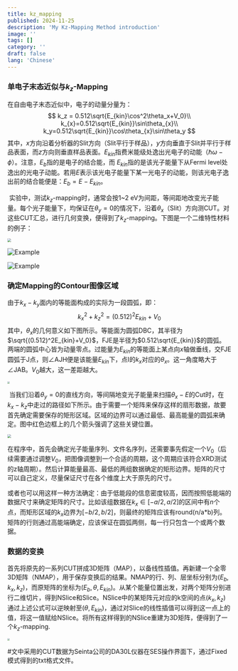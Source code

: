 ```yaml
---
title: kz_mapping
published: 2024-11-25
description: 'My Kz-Mapping Method introduction'
image: ''
tags: []
category: ''
draft: false 
lang: 'Chinese'
---
```


### 单电子末态近似与$k_z$-Mapping

在自由电子末态近似中，电子的动量分量为：
$$
k_z = 0.512\sqrt{E_{kin}\cos^2\theta_x+V_0}\\
k_{x}=0.512\sqrt{E_{kin}}\sin\theta_{x}\\
k_y=0.512\sqrt{E_{kin}}\cos\theta_{x}\sin\theta_y
$$
其中，$x$方向沿着分析器的Slit方向（Slit平行于样品），$y$方向垂直于Slit并平行于样品表面，而$z$方向则垂直样品表面。$E_{kin}$指费米能级处逸出光电子的动能（$\hbar\omega-\phi$）。注意，$E_b$指的是电子的结合能，而 $E_{kin}$指的是该光子能量下从Fermi level处逸出的光电子动能。若用$E$表示该光电子能量下某一光电子的动能，则该光电子逸出前的结合能便是：$E_b=E-E_{kin}$。

​      实验中，测试$k_z$-mapping时，通常会按1~2 eV为间距，等间距地改变光子能量。每个光子能量下，均保证在$\theta_y=0$的情况下，沿着$\theta_x$（Slit）方向测CUT。对这些CUT汇总，进行几何变换，便得到了$k_z$-mapping。下图是一个二维特性材料的例子：

<img src = "images\kz_mapping\kzcontour.png" style="zoom:50%;" >

![Example](/images/kz_mapping/kzcontour.png)

![Example](\images\kz_mapping\kzcontour.png)

### 确定Mapping的Contour图像区域

由于$k_x-k_y$面内的等能面构成的实际为一段圆弧，即：
$$
k_x^2+k_z^{2}=(0.512)^2E_{kin}+V_0
$$
其中，$\theta_x$的几何意义如下图所示。等能面为圆弧DBC，其半径为$\sqrt{(0.512)^2E_{kin}+V_0}$，FJE是半径为$0.512\sqrt{E_{kin}}$的圆弧。两端的圆弧中心皆为动量零点。过能量为$E_{kin}$的等能面上某点向$x$轴做垂线，交FJE圆弧于J点，则∠AJH便是该能量$E_{kin}$下，点I的$k_x$对应的$\theta_x$。这一角度略大于∠JAB。$V_0$越大，这一差距越大。

<img src ="images\kz_mapping\geo.jpg" style="zoom:33%;" >

​      当我们沿着$\theta_y=0$的直线方向，等间隔地变光子能量来扫描$\theta_x-E$的Cut时，在$k_x-k_z$中走过的路径如下所示。由于需要一个矩阵来保存这样的扇形数据，故要首先确定需要保存的矩形区域。区域的边界可以通过最低、最高能量的圆弧来确定。图中红色边框上的几个箭头强调了这些关键位置。

<img src = "images\kz_mapping\bzcut.png" style="zoom: 50%;" >

​      在程序中，首先会确定光子能量序列、文件名序列，还需要事先假定一个$V_0$（后续需要通过调整$V_0$，把图像调整到一个合适的周期，这个周期应该符合XRD测试的z轴周期）。然后计算能量最高、最低的两组数据确定的矩形边界。矩阵的尺寸可以自己定义，尽量保证尺寸在各个维度上大于原先的尺寸。

​      或者也可以用这样一种方法确定：由于低能段的信息密度较高，因而按照低能端的数据尺寸来确定矩阵的尺寸。比如该组数据在$k_x\in[-a/2,a/2]$的区间中有$n$个点，而矩形区域的$k_x$边界为$[-b/2,b/2]$，则最终的矩阵应该有round(n/a*b)列。矩阵的行则通过高能端确定，应该保证在圆弧两侧，每一行只包含一个或两个数据。

### 数据的变换

首先将原先的一系列CUT拼成3D矩阵（MAP），以备线性插值。再新建一个全零3D矩阵（NMAP），用于保存变换后的结果。NMAP的行、列、层坐标分别为$(E_b,k_x,k_z)$，而原矩阵的坐标为$(E_b,\theta,E_{kin})$。从某个能量位置出发，对两个矩阵分别进行二维切片，得到NSlice和Slice。NSlice中的某矩阵元对应的k空间的点$(k_x,k_z)$通过上述公式可以逆映射至$(\theta,E_{kin})$，通过对Slice的线性插值可以得到这一点上的值，将这一值赋给NSlice。将所有这样得到的NSlice重建为3D矩阵，便得到了一个$k_z$-mapping.

<img src = "images\kz_mapping\transform.png" style="zoom:33%;" >



#文中采用的CUT数据为Seinta公司的DA30L仪器在SES操作界面下，通过Fixed模式得到的txt格式文件。
